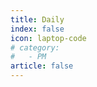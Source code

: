 ```yaml
---
title: Daily
index: false
icon: laptop-code
# category:
#   - PM
article: false
---
```


<Catalog />
